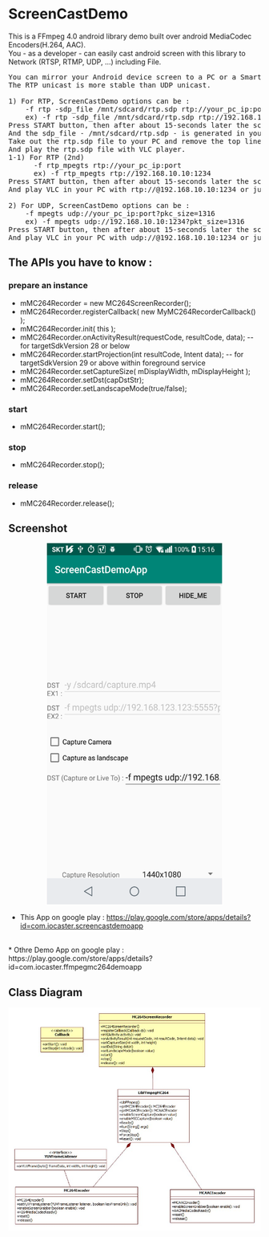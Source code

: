 ScreenCastDemo
==============

This is a FFmpeg 4.0 android library demo built over android MediaCodec Encoders(H.264, AAC).<br>
You - as a developer - can easily cast android screen with this library to Network (RTSP, RTMP, UDP, ...) including File.

<pre>
You can mirror your Android device screen to a PC or a SmartTV.
The RTP unicast is more stable than UDP unicast.

1) For RTP, ScreenCastDemo options can be :
    -f rtp -sdp_file /mnt/sdcard/rtp.sdp rtp://your_pc_ip:port
    ex) -f rtp -sdp_file /mnt/sdcard/rtp.sdp rtp://192.168.10.10:1234
Press START button, then after about 15-seconds later the screen cast will begin.
And the sdp_file - /mnt/sdcard/rtp.sdp - is generated in your Android device.
Take out the rtp.sdp file to your PC and remove the top line which contains 'SDP:'.
And play the rtp.sdp file with VLC player.
1-1) For RTP (2nd)
      -f rtp_mpegts rtp://your_pc_ip:port
      ex) -f rtp_mpegts rtp://192.168.10.10:1234
Press START button, then after about 15-seconds later the screen cast will begin.
And play VLC in your PC with rtp://@192.168.10.10:1234 or just rtp://@:1234.

2) For UDP, ScreenCastDemo options can be :
    -f mpegts udp://your_pc_ip:port?pkc_size=1316
    ex) -f mpegts udp://192.168.10.10:1234?pkt_size=1316
Press START button, then after about 15-seconds later the screen cast will begin.
And play VLC in your PC with udp://@192.168.10.10:1234 or just udp://@:1234.
</pre>

## The APIs you have to know : 

### prepare an instance
* mMC264Recorder = new MC264ScreenRecorder();
* mMC264Recorder.registerCallback( new MyMC264RecorderCallback() );
* mMC264Recorder.init( this );
* mMC264Recorder.onActivityResult(requestCode, resultCode, data); -- for targetSdkVersion 28 or below
* mMC264Recorder.startProjection(int resultCode, Intent data);    -- for targetSdkVersion 29 or above within foreground service
* mMC264Recorder.setCaptureSize( mDisplayWidth, mDisplayHeight );
* mMC264Recorder.setDst(capDstStr);
* mMC264Recorder.setLandscapeMode(true/false);

### start
* mMC264Recorder.start();

### stop
* mMC264Recorder.stop();

### release
* mMC264Recorder.release();


## Screenshot
<p align="center">
  <img src="./ScreenCastDemo-Portrait.png" width="350" height="720">
</p>

* This App on google play : https://play.google.com/store/apps/details?id=com.iocaster.screencastdemoapp
<br>
* Othre Demo App on google play : https://play.google.com/store/apps/details?id=com.iocaster.ffmpegmc264demoapp


## Class Diagram
<p align="center">
  <img src="./MC264ScreenRecorder.jpg">
</p>


<br>
<br>




